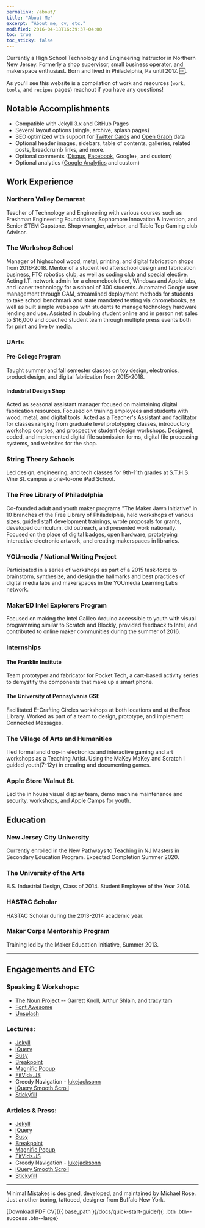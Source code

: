 ```yaml
---
permalink: /about/
title: "About Me"
excerpt: "About me, cv, etc."
modified: 2016-04-18T16:39:37-04:00
toc: true
toc_sticky: false
---
```


Currently a High School Technology and Engineering Instructor in Northern New Jersey. Formerly a shop supervisor, small business operator, and makerspace enthusiast. Born and lived in Philadelphia, Pa until 2017. :cool:.

As you'll see this website is a compilation of work and resources (`work`, `tools`, and `recipes` pages) reachout if you have any questions!



## Notable Accomplishments

- Compatible with Jekyll 3.x and GitHub Pages
- Several layout options (single, archive, splash pages)
- SEO optimized with support for [Twitter Cards](https://dev.twitter.com/cards/overview) and [Open Graph](http://ogp.me/) data
- Optional header images, sidebars, table of contents, galleries, related posts, breadcrumb links, and more.
- Optional comments ([Disqus](https://disqus.com/), [Facebook](https://developers.facebook.com/docs/plugins/comments), Google+, and custom)
- Optional analytics ([Google Analytics](https://www.google.com/analytics/) and custom)

## Work Experience

### Northern Valley Demarest

Teacher of Technology and Engineering with various courses such as Freshman Engineering Foundations, Sophomore Innovation & Invention, and Senior STEM Capstone. Shop wrangler, advisor, and Table Top Gaming club Advisor.

### The Workshop School

Manager of highschool wood, metal, printing, and digital fabrication shops from 2016-2018. Mentor of a student led afterschool design and fabrication business, FTC robotics club, as well as coding club and special elective. Acting I.T. network admin for a chromebook fleet, Windows and Apple labs, and loaner technology for a school of 300 students. Automated Google user management through GAM, streamlined deployment methods for students to take school benchmark and state mandated testing via chromebooks, as well as built simple webapps with students to manage technology hardware lending and use. Assisted in doubling student online and in person net sales to $16,000 and coached student team through multiple press events both for print and live tv media.  

### UArts
#### Pre-College Program

Taught summer and fall semester classes on toy design, electronics, product design, and digital fabrication from 2015-2018.

#### Industrial Design Shop

Acted as seasonal assistant manager focused on maintaining digital fabrication resources. Focused on training employees and students with wood, metal, and digital tools. Acted as a Teacher's Assistant and facilitator for classes ranging from graduate level prototyping classes, introductory workshop courses, and prospective student design workshops. Designed, coded, and implemented digital file submission forms, digital file processing systems, and websites for the shop.

### String Theory Schools

Led design, engineering, and tech classes for 9th-11th grades at S.T.H.S. Vine St. campus a one-to-one iPad School.

### The Free Library of Philadelphia

Co-founded adult and youth maker programs "The Maker Jawn Initiative" in 10 branches of the Free Library of Philadelphia, held workshops of various sizes, guided staff development trainings, wrote proposals for grants, developed curriculum, did outreach, and presented work nationally. Focused on the place of digital badges, open hardware, prototyping interactive electronic artwork, and creating makerspaces in libraries.

### YOUmedia / National Writing Project

Participated in a series of workshops as part of a 2015 task-force to brainstorm, synthesize, and design the hallmarks and best practices of digital media labs and makerspaces in the YOUmedia Learning Labs network.

### MakerED Intel Explorers Program

Focused on making the Intel Galileo Arduino accessible to youth with visual programming similar to Scratch and Blockly, provided feedback to Intel, and contributed to online maker communities during the summer of 2016.

### Internships
#### The Franklin Institute
Team prototyper and fabricator for Pocket Tech, a cart-based activity series to demystify the components that make up a smart phone.

#### The University of Pennsylvania GSE
 Facilitated E-Crafting Circles workshops at both locations and at the Free Library. Worked as part of a team to design, prototype, and implement Connected Messages.

### The Village of Arts and Humanities

I led formal and drop-in electronics and interactive gaming and art workshops as a Teaching Artist. Using the MaKey MaKey and Scratch I guided youth(7-12y) in creating and documenting games.

### Apple Store Walnut St.

Led the in house visual display team, demo machine maintenance and security, workshops, and Apple Camps for youth.

## Education

### New Jersey City University

Currently enrolled in the New Pathways to Teaching in NJ Masters in Secondary Education Program. Expected Completion Summer 2020.

### The University of the Arts

B.S. Industrial Design, Class of 2014.
Student Employee of the Year 2014.

### HASTAC Scholar

HASTAC Scholar during the 2013-2014 academic year.

### Maker Corps Mentorship Program

Training led by the Maker Education Initiative, Summer 2013.




---

## Engagements and ETC

### Speaking & Workshops:

- [The Noun Project](https://thenounproject.com) -- Garrett Knoll, Arthur Shlain, and [tracy tam](https://thenounproject.com/tracytam)
- [Font Awesome](http://fortawesome.github.io/Font-Awesome/)
- [Unsplash](https://unsplash.com/)

### Lectures:

- [Jekyll](http://jekyllrb.com/)
- [jQuery](http://jquery.com/)
- [Susy](http://susy.oddbird.net/)
- [Breakpoint](http://breakpoint-sass.com/)
- [Magnific Popup](http://dimsemenov.com/plugins/magnific-popup/)
- [FitVids.JS](http://fitvidsjs.com/)
- Greedy Navigation - [lukejacksonn](http://codepen.io/lukejacksonn/pen/PwmwWV)
- [jQuery Smooth Scroll](https://github.com/kswedberg/jquery-smooth-scroll)
- [Stickyfill](https://github.com/wilddeer/stickyfill)

### Articles & Press:

- [Jekyll](http://jekyllrb.com/)
- [jQuery](http://jquery.com/)
- [Susy](http://susy.oddbird.net/)
- [Breakpoint](http://breakpoint-sass.com/)
- [Magnific Popup](http://dimsemenov.com/plugins/magnific-popup/)
- [FitVids.JS](http://fitvidsjs.com/)
- Greedy Navigation - [lukejacksonn](http://codepen.io/lukejacksonn/pen/PwmwWV)
- [jQuery Smooth Scroll](https://github.com/kswedberg/jquery-smooth-scroll)
- [Stickyfill](https://github.com/wilddeer/stickyfill)

---

Minimal Mistakes is designed, developed, and maintained by Michael Rose. Just another boring, tattooed, designer from Buffalo New York.

[Download PDF CV]({{ base_path }}/docs/quick-start-guide/){: .btn .btn--success .btn--large}
